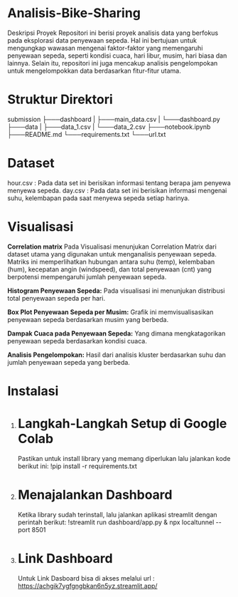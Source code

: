 # Analisis-Bike-Sharing
Deskripsi Proyek 
Repositori ini berisi proyek analisis data yang berfokus pada eksplorasi data penyewaan sepeda. Hal ini bertujuan untuk mengungkap wawasan mengenai faktor-faktor yang memengaruhi penyewaan sepeda, seperti kondisi cuaca, hari libur, musim, hari biasa dan lainnya. Selain itu, repositori ini juga mencakup analisis pengelompokan untuk mengelompokkan data berdasarkan fitur-fitur utama.

# Struktur Direktori
submission
├───dashboard
| ├───main_data.csv
| └───dashboard.py
├───data
| ├───data_1.csv
| └───data_2.csv
├───notebook.ipynb
├───README.md
└───requirements.txt
└───url.txt

# Dataset
hour.csv : Pada data set ini berisikan informasi tentang berapa jam penyewa menyewa sepeda.
day.csv : Pada data set ini berisikan informasi mengenai suhu, kelembapan pada saat menyewa sepeda setiap harinya.

# Visualisasi
**Correlation matrix**
 Pada Visualisasi menunjukan Correlation Matrix dari dataset utama yang digunakan untuk menganalisis penyewaan sepeda. Matriks ini memperlihatkan hubungan antara suhu (temp), kelembaban (hum), kecepatan angin (windspeed), dan total penyewaan (cnt) yang berpotensi mempengaruhi jumlah penyewaan sepeda.

**Histogram Penyewaan Sepeda:**
 Pada visualisasi ini menunjukan distribusi total penyewaan sepeda per hari.

**Box Plot Penyewaan Sepeda per Musim:**
  Grafik ini memvisualisasikan penyewaan sepeda berdasarkan musim yang berbeda.
  
**Dampak Cuaca pada Penyewaan Sepeda:**
  Yang dimana mengkatagorikan penyewaan sepeda berdasarkan kondisi cuaca.
  
**Analisis Pengelompokan:**
  Hasil dari analisis kluster berdasarkan suhu dan jumlah penyewaan sepeda yang berbeda.

# Instalasi
1. # Langkah-Langkah Setup di Google Colab
   
   Pastikan untuk install library yang memang diperlukan lalu jalankan kode berikut ini:
   !pip install -r requirements.txt
   
2. # Menajalankan Dashboard

   Ketika library sudah terinstall, lalu jalankan aplikasi streamlit dengan perintah berikut:
   !streamlit run dashboard/app.py & npx localtunnel --port 8501

3. # Link Dashboard
   Untuk Link Dasboard bisa di akses melalui url : https://achgik7ygfgngbkan6n5yz.streamlit.app/
